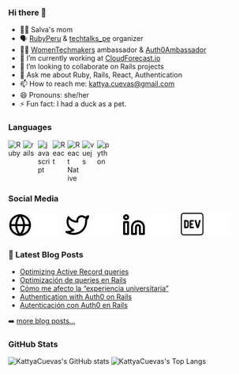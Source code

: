 ### Hi there 👋

<!--
**KattyaCuevas/KattyaCuevas** is a ✨ _special_ ✨ repository because its `README.md` (this file) appears on your GitHub profile.

Here are some ideas to get you started:
-->
<!-- - 🌱 I’m currently learning ... -->
<!-- - 🤔 I’m looking for help with ... -->



- 👩‍👦 Salva's mom
- 🗣️ [RubyPeru](https://twitter.com/RubyPeru) & [techtalks_pe](https://twitter.com/techtalks_pe) organizer
- 👩‍🔧 [WomenTechmakers](https://twitter.com/WomenTechmakers) ambassador & [Auth0Ambassador](https://twitter.com/Auth0Ambassador)
- 🔭 I’m currently working at [CloudForecast.io](https://www.cloudforecast.io/)
- 👯 I’m looking to collaborate on Rails projects
- 💬 Ask me about Ruby, Rails, React, Authentication
- 📫 How to reach me: kattya.cuevas@gmail.com
- 😄 Pronouns: she/her
- ⚡ Fun fact: I had a duck as a pet.

### Languages

<div style="display: flex; gap: 4px;">
    <img src="https://cdn.jsdelivr.net/gh/devicons/devicon/icons/ruby/ruby-original.svg" width="26px" alt="Ruby" title="Ruby" />
    <img src="https://cdn.jsdelivr.net/gh/devicons/devicon/icons//rails/rails-plain.svg" width="26px" alt="rails" title="Rails" />
    <img src="https://cdn.jsdelivr.net/gh/devicons/devicon/icons/javascript/javascript-original.svg" width="26px" alt="javascript" title="JavaScript" />
    <img src="https://cdn.jsdelivr.net/gh/devicons/devicon/icons/react/react-original.svg" width="26px" alt="React" title="React JS" />
    <img src="https://cdn.jsdelivr.net/gh/devicons/devicon/icons/react/react-original.svg" width="26px" alt="React Native" title="React Native" />
    <img src="https://cdn.jsdelivr.net/gh/devicons/devicon/icons/vuejs/vuejs-original.svg" width="26px" alt="vuejs" title="VueJS" />
    <img src="https://cdn.jsdelivr.net/gh/devicons/devicon/icons/python/python-original.svg" width="26px" alt="python" title="Python" />

</div>

### Social Media

[![website](./img/globe-light.svg)](https://kattya.dev#gh-light-mode-only)
[![website](./img/globe-dark.svg)](https://kattya.dev#gh-dark-mode-only)
&nbsp;&nbsp;
[![twitter](./img/twitter-light.svg)](https://twitter.com/KattyaCuevas#gh-light-mode-only)
[![twitter](./img/twitter-dark.svg)](https://twitter.com/KattyaCuevas#gh-dark-mode-only)
&nbsp;&nbsp;
[![linkedin](./img/linkedin-light.svg)](https://www.linkedin.com/in/kattyacuevas#gh-light-mode-only)
[![linkedin](./img/linkedin-dark.svg)](https://www.linkedin.com/in/kattyacuevas#gh-dark-mode-only)
&nbsp;&nbsp;
[![dev.to](./img/dev-light.svg)](https://dev.to/kattyacuevas#gh-light-mode-only)
[![dev.to](./img/dev-dark.svg)](https://dev.to/kattyacuevas#gh-dark-mode-only)


### 📕 Latest Blog Posts

<!-- BLOG-POST-LIST:START -->
- [Optimizing Active Record queries](https://dev.to/kattyacuevas/optimizing-active-record-queries-4i84)
- [Optimización de queries en Rails](https://dev.to/kattyacuevas/optimizacion-de-queries-en-rails-5hkj)
- [Cómo me afecto la “experiencia universitaria”](https://dev.to/kattyacuevas/como-me-afecto-la-experiencia-universitaria-19f3)
- [Authentication with Auth0 on Rails](https://dev.to/kattyacuevas/authentication-with-auth0-on-rails-3ped)
- [Autenticación con Auth0 en Rails](https://dev.to/kattyacuevas/autenticacion-con-auth0-en-rails-29na)
<!-- BLOG-POST-LIST:END -->

➡️ [more blog posts...](https://kattya.dev)

### GitHub Stats

![KattyaCuevas's GitHub stats](https://github-readme-stats.vercel.app/api?username=kattyacuevas&show_icons=true&theme=gotham&count_private=true)
![KattyaCuevas's Top Langs](https://github-readme-stats.vercel.app/api/top-langs/?username=kattyacuevas&hide=java&layout=compact&theme=gotham)
